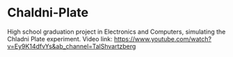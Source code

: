 # Chaldni-Plate
High school graduation project in Electronics and Computers, simulating the Chladni Plate experiment.
Video link: https://www.youtube.com/watch?v=Ey9K14dfvYs&ab_channel=TalShvartzberg
